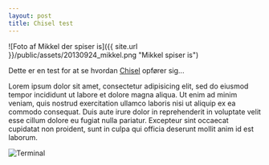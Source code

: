```yaml
---
layout: post
title: Chisel test
---
```


![Foto af Mikkel der spiser is]({{ site.url }}/public/assets/20130924_mikkel.png "Mikkel spiser is")

Dette er en test for at se hvordan [Chisel](https://github.com/dz/chisel) opfører sig...

Lorem ipsum dolor sit amet, consectetur adipisicing elit, sed do eiusmod tempor incididunt ut labore et dolore magna aliqua. Ut enim ad minim veniam, quis nostrud exercitation ullamco laboris nisi ut aliquip ex ea commodo consequat. Duis aute irure dolor in reprehenderit in voluptate velit esse cillum dolore eu fugiat nulla pariatur. Excepteur sint occaecat cupidatat non proident, sunt in culpa qui officia deserunt mollit anim id est laborum.

<img class="screen" src="{{ site.url }}/public/assets/20130924_term.png" alt="Terminal">
